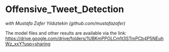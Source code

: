 # Offensive_Tweet_Detection 
*with Mustafa Zafer Yıldıztekin (github.com/mustafazafer)*

The model files and other results are available via the link: https://drive.google.com/drive/folders/1UBKmPPOLCm1t3STmPCb4P5NEuhWz_xxY?usp=sharing

